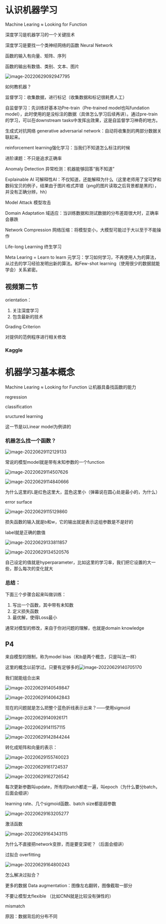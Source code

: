 # 认识机器学习

Machine Learing ≈ Looking for Function



深度学习是机器学习的一个关键技术

深度学习是要找一个类神经网络的函数 Neural Network



函数的输入有向量、矩阵、序列

函数的输出有数值、类别、文本、图片

![image-20220629092947795](Hung-yi-Lee-machine-learning.assets/image-20220629092947795.png)



如何教机器？

监督学习：收集数据，进行标记（收集数据和标记很耗费人工）

自监督学习：先训练好基本功Pre-train（Pre-trained model也叫fundation model），此时使用的是没标注的数据（具体怎么学习后续再讲）。通过pre-train的学习，可以在downstream tasks中发挥出效果，这是自监督学习神奇的地方。

生成式对抗网络 generative adversarial network：自动将收集到的两部分数据关联起来。

reinforcement learning强化学习：当我们不知道怎么标注的时候



进阶课题：不只是追求正确率

Anomaly Detection 异常检测：机器能够回答“我不知道”

Explainable AI 可解释性AI：不仅知道，还能解释为什么（这里老师用了宝可梦和数码宝贝的例子，结果由于图片格式弄错（png的图片读取之后背景都是黑的），并没有正确分辨，hh）

Model Attack 模型攻击

Domain Adaptation 域适应：当训练数据和测试数据的分布差距很大时，正确率会暴跌

Network Compression 网络压缩：将模型变小，大模型可能过于大以至于不能操作

Life-long Learning 终生学习

Meta Learing = Learn to learn 元学习：学习如何学习，不再使用人为的算法，从过去的学习经验发明出新的算法。和Few-shot learning（使用很少的数据就能学会）关系紧密。





## 视频第二节

orientation：

1. 关注深度学习
2. 包含最新的技术

Grading Criterion

对提供的范例程序进行相关修改

### Kaggle





# 机器学习基本概念

Machine Learing ≈ Looking for Function 让机器具备找函数的能力

regression

classification

sructured learning

这一节是以Linear model为例讲的

### 机器怎么找一个函数？

![image-20220629112129133](Hung-yi-Lee-machine-learning.assets/image-20220629112129133.png)

常说的模型model就是带有未知参数的一个function

![image-20220629114507626](Hung-yi-Lee-machine-learning.assets/image-20220629114507626.png)

![image-20220629114840666](Hung-yi-Lee-machine-learning.assets/image-20220629114840666.png)

为什么这里的L是红色这里大，蓝色这里小（弹幕说在圆心处是最小的，为什么）

error surface

![image-20220629115129860](Hung-yi-Lee-machine-learning.assets/image-20220629115129860.png)

损失函数的输入就是b和w，它的输出就是表示这组参数是不是好的

label就是正确的数值

![image-20220629133811857](Hung-yi-Lee-machine-learning.assets/image-20220629133811857.png)

![image-20220629134520576](Hung-yi-Lee-machine-learning.assets/image-20220629134520576.png)

自己设定的值就是hyperparameter，比如这里的学习率，我们把它设置的大一些，那么每次的变化就大

### 总结：

下面三个步骤合起来叫做训练：

1. 写出一个函数，其中带有未知数
2. 定义损失函数
3. 最优解，使得Loss最小



通常对模型的修改，来自于你对问题的理解，也就是domain knowledge





## P4

来自模型的限制，称为model bias（和b是两个概念，只是叫法一样）

这里的概念以前学过。只要有足够多的![image-20220629140705170](Hung-yi-Lee-machine-learning.assets/image-20220629140705170.png)

我们就能组合出来

![image-20220629140549847](Hung-yi-Lee-machine-learning.assets/image-20220629140549847.png)

![image-20220629140642843](Hung-yi-Lee-machine-learning.assets/image-20220629140642843.png)

现在的问题就是怎么把整个蓝色折线表示出来？——使用sigmoid

![image-20220629140926171](Hung-yi-Lee-machine-learning.assets/image-20220629140926171.png)

![image-20220629141157115](Hung-yi-Lee-machine-learning.assets/image-20220629141157115.png)

![image-20220629142844244](Hung-yi-Lee-machine-learning.assets/image-20220629142844244.png)



转化成矩阵和向量的表示：

![image-20220629155740023](Hung-yi-Lee-machine-learning.assets/image-20220629155740023.png)

![image-20220629161724537](Hung-yi-Lee-machine-learning.assets/image-20220629161724537.png)

![image-20220629162726542](Hung-yi-Lee-machine-learning.assets/image-20220629162726542.png)

每次更新参数叫update，所有的batch都走一遍，叫epoch（为什么要分batch，后面会细讲）

learning rate、几个sigmoid函数、batch size都是超参数

![image-20220629163205277](Hung-yi-Lee-machine-learning.assets/image-20220629163205277.png)

激活函数

![image-20220629164343115](Hung-yi-Lee-machine-learning.assets/image-20220629164343115.png)

为什么不直接把network变胖，而是要变深呢？（后面会细讲）



过拟合 overfitting

![image-20220629164800243](Hung-yi-Lee-machine-learning.assets/image-20220629164800243.png)

怎么解决过拟合？

更多的数据 Data augmentation：图像左右翻转，图像截取一部分

不要让模型太flexible （比如CNN就是比较没有弹性的）



mismatch

原因：数据背后的分布不同
